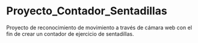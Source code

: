 # Proyecto_Contador_Sentadillas
Proyecto de reconocimiento de movimiento a través de cámara web con el fin de crear un contador de ejercicio de sentadillas.
